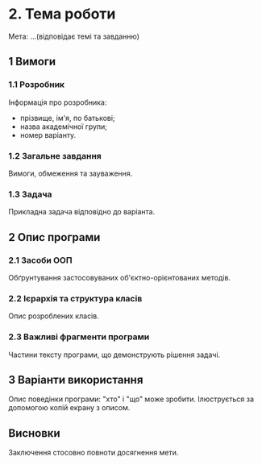 # 2. Тема роботи

Мета: ...(відповідає темі та завданню)

## 1 Вимоги
### 1.1 Розробник
Інформація про розробника:
- прізвище, ім'я, по батькові;
- назва академічної групи;
- номер варіанту.

### 1.2 Загальне завдання
Вимоги, обмеження та зауваження.

### 1.3 Задача
Прикладна задача відповідно до варіанта.

## 2 Опис програми
### 2.1 Засоби ООП
Обґрунтування застосовуваних об'єктно-орієнтованих методів.

### 2.2 Ієрархія та структура класів
Опис розроблених класів.

### 2.3 Важливі фрагменти програми
Частини тексту програми, що демонструють рішення задачі.

## 3 Варіанти використання
Опис поведінки програми: "хто" і "що" може зробити. Ілюструється за допомогою копій екрану з описом.

## Висновки
Заключення стосовно повноти досягнення мети.
